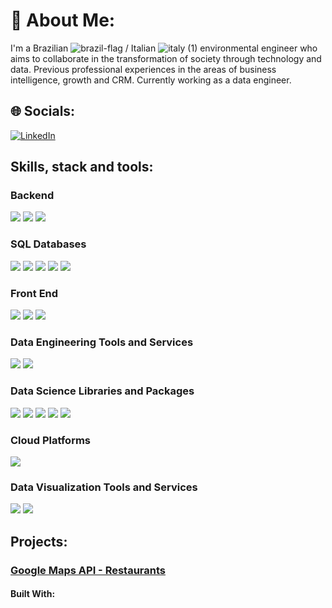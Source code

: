 # 💫 About Me:
I'm a Brazilian ![brazil-flag](https://user-images.githubusercontent.com/71836406/174688908-491db8e7-b16d-4fb9-9ce7-22c18986859b.png)
/ Italian ![italy (1)](https://user-images.githubusercontent.com/71836406/174688874-d4e733ee-f531-4840-be34-14f14b750aca.png)
 environmental engineer who aims to collaborate in the transformation of society through technology and data. Previous professional experiences in the areas of business intelligence, growth and CRM. Currently working as a data engineer.


## 🌐 Socials:
[![LinkedIn](https://img.shields.io/badge/LinkedIn-%230077B5.svg?logo=linkedin&logoColor=white)](https://linkedin.com/in/juliolimoli)


## Skills, stack and tools:

### Backend
<img src="https://img.shields.io/badge/Python-FFD43B?style=for-the-badge&logo=python&logoColor=blue">
<img src="https://img.shields.io/badge/Node%20js-339933?style=for-the-badge&logo=nodedotjs&logoColor=white">
<img src="https://img.shields.io/badge/Shell_Script-121011?style=for-the-badge&logo=gnu-bash&logoColor=white">

### SQL Databases
<img src="https://img.shields.io/badge/MySQL-005C84?style=for-the-badge&logo=mysql&logoColor=white">
<img src="https://img.shields.io/badge/Oracle-F80000?style=for-the-badge&logo=Oracle&logoColor=white">
<img src="https://img.shields.io/badge/PostgreSQL-316192?style=for-the-badge&logo=postgresql&logoColor=white">
<img src="https://img.shields.io/badge/Microsoft%20SQL%20Server-CC2927?style=for-the-badge&logo=microsoft%20sql%20server&logoColor=white">
<img src="https://img.shields.io/badge/MariaDB-003545?style=for-the-badge&logo=mariadb&logoColor=white">

### Front End
<img src="https://img.shields.io/badge/HTML5-E34F26?style=for-the-badge&logo=html5&logoColor=white">
<img src="https://img.shields.io/badge/CSS3-1572B6?style=for-the-badge&logo=css3&logoColor=white">
<img src="https://img.shields.io/badge/JavaScript-323330?style=for-the-badge&logo=javascript&logoColor=F7DF1E">

### Data Engineering Tools and Services
<img src="https://img.shields.io/badge/Apache%20Hadoop-66CCFF?style=for-the-badge&logo=apachehadoop&logoColor=black">
<img src="https://img.shields.io/badge/Airflow-017CEE?style=for-the-badge&logo=Apache%20Airflow&logoColor=white">

### Data Science Libraries and Packages
<img src="https://img.shields.io/badge/Pandas-2C2D72?style=for-the-badge&logo=pandas&logoColor=white">
<img src="https://img.shields.io/badge/Numpy-777BB4?style=for-the-badge&logo=numpy&logoColor=white">
<img src="https://img.shields.io/badge/Plotly-239120?style=for-the-badge&logo=plotly&logoColor=white">
<img src="https://img.shields.io/badge/Matplotlib-%23ffffff.svg?style=for-the-badge&logo=Matplotlib&logoColor=black">
<img src="https://img.shields.io/badge/scikit_learn-F7931E?style=for-the-badge&logo=scikit-learn&logoColor=white">

### Cloud Platforms
<img src="https://img.shields.io/badge/Amazon_AWS-FF9900?style=for-the-badge&logo=amazonaws&logoColor=white">


### Data Visualization Tools and Services
<img src="https://img.shields.io/badge/PowerBI-F2C811?style=for-the-badge&logo=Power%20BI&logoColor=white"> 
<img src="https://img.shields.io/badge/Looker-4285F4?logo=looker&logoColor=fff&style=for-the-badge">


## Projects:

### [Google Maps API - Restaurants](https://github.com/juliolimoli/data-cloud-project-scheduler)

#### Built With:
